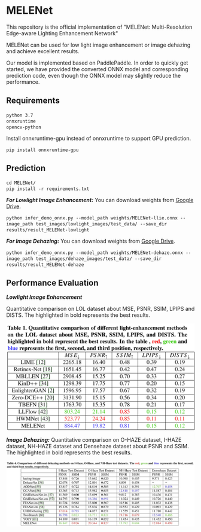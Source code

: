 # MELENet

This repository is the official implementation of "MELENet: Multi-Resolution Edge-aware Lighting Enhancement Network"

MELENet can be used for low light image enhancement or image dehazing and achieve excellent results.

Our model is implemented based on PaddlePaddle. In order to quickly get started, we have provided the converted ONNX model and corresponding prediction code, even though the ONNX model may slightly reduce the performance.

## Requirements

```shell
python 3.7
onnxruntime
opencv-python
```

Install onnxruntime-gpu instead of onnxruntime to support GPU prediction.

```
pip install onnxruntime-gpu
```

## Prediction

```
cd MELENet/
pip install -r requirements.txt
```

***For Lowlight Image Enhancement:***
You can download weights from [Google Drive](https://drive.google.com/file/d/1YAaUmk_CQq2IMIeIlYzRK_5t_hE0hD3u/view?usp=drive_link).

```
python infer_demo_onnx.py --model_path weights/MELENet-llie.onnx --image_path test_images/lowlight_images/test_data/ --save_dir results/result_MELENet-lowlight
```

***For Image Dehazing:***
You can download weights from [Google Drive](https://drive.google.com/file/d/1klY0plyRKeHV8nar5yiSBtI27Z_BG5V-/view?usp=drive_link).

```
python infer_demo_onnx.py --model_path weights/MELENet-dehaze.onnx --image_path test_images/dehaze_images/test_data/ --save_dir results/result_MELENet-dehaze
```


## Performance Evaluation

***Lowlight Image Enhancement***

Quantitative comparison on LOL dataset about MSE, PSNR, SSIM, LPIPS and DISTS. The highlighted in bold represents the best results.

![](docs/LOL_results.jpg)


***Image Dehazing:***
Quantitative comparison on O-HAZE dataset, I-HAZE dataset, NH-HAZE dataset and Densehaze dataset about PSNR and SSIM. The highlighted in bold represents the best results.

![](docs/DEHAZE_results.jpg)


